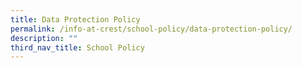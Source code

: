 ```yaml
---
title: Data Protection Policy
permalink: /info-at-crest/school-policy/data-protection-policy/
description: ""
third_nav_title: School Policy
---
```

